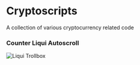 # Cryptoscripts
A collection of various cryptocurrency related code

### Counter Liqui Autoscroll
![Liqui Trollbox](http://i.imgur.com/fFQ2yym.png)
